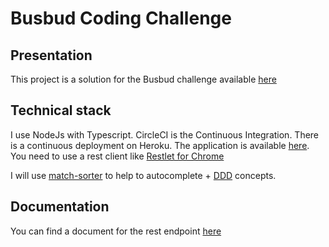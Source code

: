 # Busbud Coding Challenge

## Presentation

This project is a solution for the Busbud challenge available [here](https://github.com/busbud/coding-challenge-backend-c)

## Technical stack

I use NodeJs with Typescript.
CircleCI is the Continuous Integration.
There is a continuous deployment on Heroku. The application is available [here](https://busbud-challenge-gs.herokuapp.com/suggestions). You need to use
a rest client like [Restlet for Chrome](https://chrome.google.com/webstore/detail/restlet-client-rest-api-t/aejoelaoggembcahagimdiliamlcdmfm)

I will use [match-sorter](https://www.npmjs.com/package/match-sorter) to help to autocomplete + [DDD](https://en.wikipedia.org/wiki/Domain-driven_design) concepts.

## Documentation

You can find a document for the rest endpoint [here](https://github.com/busbud/coding-challenge-backend-c)
